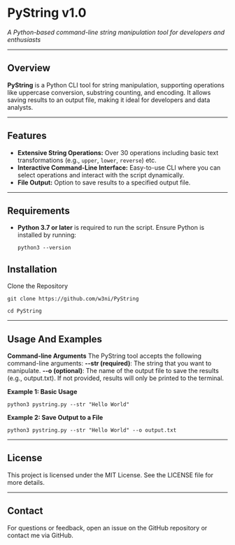 # **PyString v1.0**  
_A Python-based command-line string manipulation tool for developers and enthusiasts_

---

## **Overview**
**PyString** is a Python CLI tool for string manipulation, supporting operations like uppercase conversion, substring counting, and encoding. It allows saving results to an output file, making it ideal for developers and data analysts.

---

## **Features**

- **Extensive String Operations:** Over 30 operations including basic text transformations (e.g., `upper`, `lower`, `reverse`) etc.
- **Interactive Command-Line Interface:** Easy-to-use CLI where you can select operations and interact with the script dynamically.
- **File Output:** Option to save results to a specified output file.

---
## **Requirements**
- **Python 3.7 or later** is required to run the script. Ensure Python is installed by running:
  ```
  python3 --version
  ```
## **Installation**
Clone the Repository
```
git clone https://github.com/w3ni/PyString

cd PyString

```
---
## **Usage And Examples**
**Command-line Arguments**
The PyString tool accepts the following command-line arguments:
**--str (required)**: The string that you want to manipulate.
**--o (optional)**: The name of the output file to save the results (e.g., output.txt). If not provided, results will only be printed to the terminal.

**Example 1: Basic Usage**

```
python3 pystring.py --str "Hello World"
```

**Example 2: Save Output to a File**

```
python3 pystring.py --str "Hello World" --o output.txt
```

---

## **License**
This project is licensed under the MIT License. See the LICENSE file for more details.

---

## **Contact**
For questions or feedback, open an issue on the GitHub repository or contact me via GitHub.

